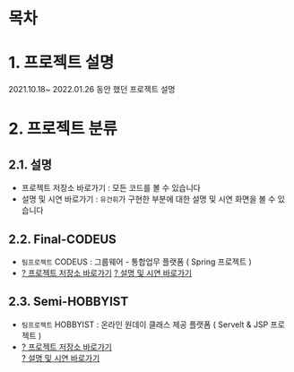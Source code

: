 # 목차

<!-- - [목차](#목차)
- [1. 프로젝트 설명](#1-프로젝트-설명)
- [2. 프로젝트 분류](#2-프로젝트-분류)
  - [2.1. 설명](#21-설명)
  - [2.3. Final-CODEUS](#22-Final_CODEUS)
  - [2.4. Semi-HOBBYIST](#24-Semi_HOBBYIST) -->

# 1. 프로젝트 설명
2021.10.18~ 2022.01.26 동안 했던 프로젝트 설명

# 2. 프로젝트 분류
## 2.1. 설명
- 프로젝트 저장소 바로가기 : 모든 코드를 볼 수 있습니다
- 설명 및 시연 바로가기 : `유건휘`가 구현한 부분에 대한 설명 및 시연 화면을 볼 수 있습니다
## 2.2. Final-CODEUS
-  `팀프로젝트` CODEUS : 그룹웨어 - 통합업무 플랫폼 ( Spring 프로젝트 )
-  [? 프로젝트 저장소 바로가기](https://github.com/CODEUS-Groupware/CODEUS-Groupware) 
   [? 설명 및 시연 바로가기](https://github.com/gh-yu/Project/tree/main/Final-CODEUS/README.md)
## 2.3. Semi-HOBBYIST
- `팀프로젝트` HOBBYIST : 온라인 원데이 클래스 제공 플랫폼 ( Servelt & JSP 프로젝트 )
-  [? 프로젝트 저장소 바로가기](https://github.com/gh-yu/HOBBYIST)    
   [? 설명 및 시연 바로가기](https://github.com/gh-yu/Project/tree/main/Semi-HOBBYIST/README.md)